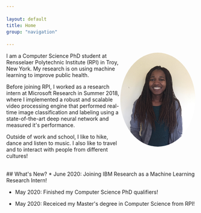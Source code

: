 ```yaml
---

layout: default
title: Home
group: "navigation"

---
```


<style>
img {
  border-radius: 50%;
}
</style>

<img style="float: right;" src="picture.jpg" height="250px" width="200px">


I am a Computer Science PhD student at Rensselaer Polytechnic Institute (RPI) in Troy, New York. My research is on using machine learning to improve public health. 

Before joining RPI, I worked as a research intern at Microsoft Research in Summer 2018, where I implemented a robust and scalable video processing engine that performed real-time image classification and labeling using a state-of-the-art deep neural network and measured it's performance. 

Outside of work and school, I like to hike, dance and listen to music. I also like to travel and to interact with people from different cultures! 


<br>
## What's New? 
* June 2020: Joining IBM Research as a Machine Learning Research Intern!

* May 2020: Finished my Computer Science PhD qualifiers!

* May 2020: Receiced my Master's degree in Computer Science from RPI!

